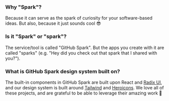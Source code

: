 ### Why "Spark"?

Because it can serve as the spark of curiosity for your software-based ideas. But also, because it just sounds cool 😎

### Is it "Spark" or "spark"?

The service/tool is called "GitHub Spark". But the apps you create with it are called "sparks" (e.g. "Hey did you check out that spark that I shared with you?").

### What is GitHub Spark design system built on?

The built-in components in GitHub Spark are built upon React and [Radix UI](https://www.radix-ui.com), and our design system is built around [Tailwind](https://tailwindcss.com/) and [Heroicons](https://heroicons.com/). We love all of these projects, and are grateful to be able to leverage their amazing work 💙
